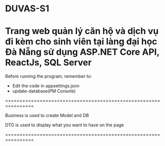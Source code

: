 
# DUVAS-S1
Trang web quản lý căn hộ và dịch vụ đi kèm cho sinh viên tại làng đại học Đà Nẵng sử dụng ASP.NET Core API, ReactJs, SQL Server
================================================================

Before running the program, remember to:
- Edit the code in appsettings.json
- update-database(PM Console)
  
================================================================

Business is used to create Model and DB

DTO is used to display what you want to have on the page

================================================================


